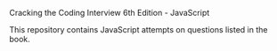   Cracking the Coding Interview 6th Edition - JavaScript
  
  This repository contains JavaScript attempts on questions listed in the book.


